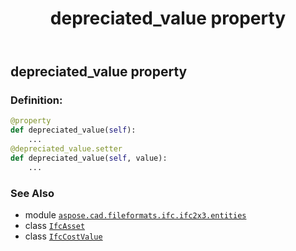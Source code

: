 ﻿---
title: depreciated_value property
second_title: Aspose.CAD for Python via .NET API References
description: 
type: docs
weight: 60
url: /python-net/aspose.cad.fileformats.ifc.ifc2x3.entities/ifcasset/depreciated_value/
is_root: false
---

## depreciated_value property

### Definition:
```python
@property
def depreciated_value(self):
    ...
@depreciated_value.setter
def depreciated_value(self, value):
    ...
```

### See Also
* module [`aspose.cad.fileformats.ifc.ifc2x3.entities`](../../)
* class [`IfcAsset`](/cad/python-net/aspose.cad.fileformats.ifc.ifc2x3.entities/ifcasset)
* class [`IfcCostValue`](/cad/python-net/aspose.cad.fileformats.ifc.ifc2x3.entities/ifccostvalue)
